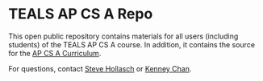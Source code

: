 TEALS AP CS A Repo
==================

This open public repository contains materials for all users (including students) of the TEALS
AP CS A course. In addition, it contains the source for the [AP CS A Curriculum].

For questions, contact [Steve Hollasch] or [Kenney Chan].



[AP CS A Curriculum]: https://tealsk12.gitbooks.io/ap-computer-science-a/content/
[Kenney Chan]:        mailto:kencha@microsoft.com
[Steve Hollasch]:     mailto:steve@hollasch.net
